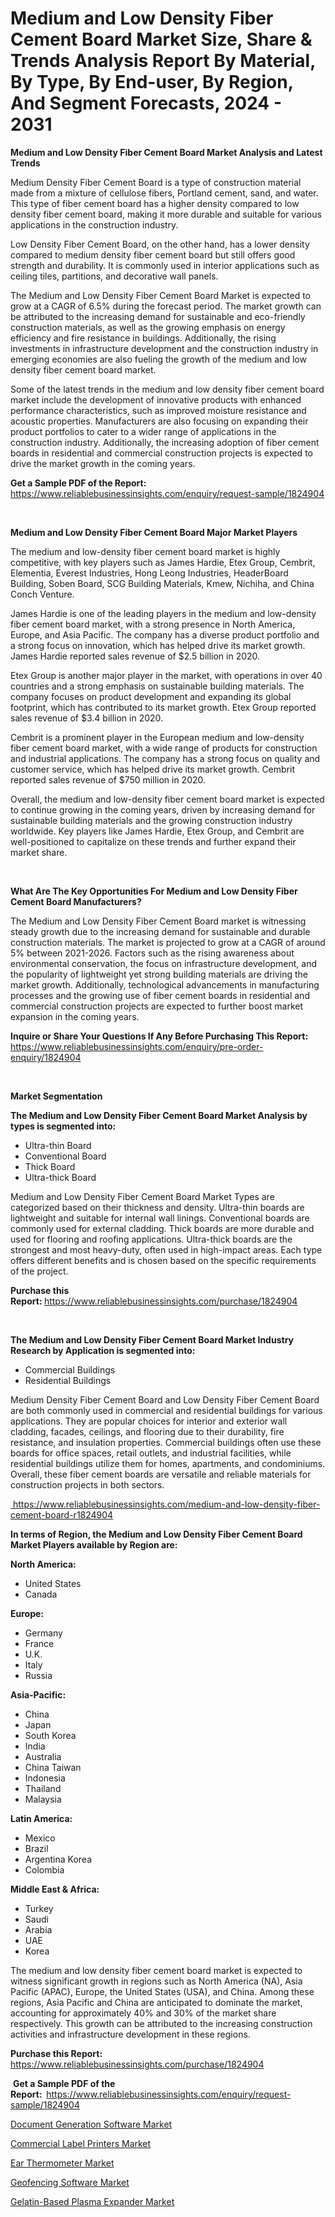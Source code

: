<p><h1>Medium and Low Density Fiber Cement Board Market Size, Share & Trends Analysis Report By Material, By Type, By End-user, By Region, And Segment Forecasts, 2024 - 2031</h1></p><p><strong>Medium and Low Density Fiber Cement Board Market Analysis and Latest Trends</strong></p>
<p><p>Medium Density Fiber Cement Board is a type of construction material made from a mixture of cellulose fibers, Portland cement, sand, and water. This type of fiber cement board has a higher density compared to low density fiber cement board, making it more durable and suitable for various applications in the construction industry.</p><p>Low Density Fiber Cement Board, on the other hand, has a lower density compared to medium density fiber cement board but still offers good strength and durability. It is commonly used in interior applications such as ceiling tiles, partitions, and decorative wall panels.</p><p>The Medium and Low Density Fiber Cement Board Market is expected to grow at a CAGR of 6.5% during the forecast period. The market growth can be attributed to the increasing demand for sustainable and eco-friendly construction materials, as well as the growing emphasis on energy efficiency and fire resistance in buildings. Additionally, the rising investments in infrastructure development and the construction industry in emerging economies are also fueling the growth of the medium and low density fiber cement board market.</p><p>Some of the latest trends in the medium and low density fiber cement board market include the development of innovative products with enhanced performance characteristics, such as improved moisture resistance and acoustic properties. Manufacturers are also focusing on expanding their product portfolios to cater to a wider range of applications in the construction industry. Additionally, the increasing adoption of fiber cement boards in residential and commercial construction projects is expected to drive the market growth in the coming years.</p></p>
<p><strong>Get a Sample PDF of the Report:&nbsp;</strong> <a href="https://www.reliablebusinessinsights.com/enquiry/request-sample/1824904">https://www.reliablebusinessinsights.com/enquiry/request-sample/1824904</a></p>
<p>&nbsp;</p>
<p><strong>Medium and Low Density Fiber Cement Board Major Market Players</strong></p>
<p><p>The medium and low-density fiber cement board market is highly competitive, with key players such as James Hardie, Etex Group, Cembrit, Elementia, Everest Industries, Hong Leong Industries, HeaderBoard Building, Soben Board, SCG Building Materials, Kmew, Nichiha, and China Conch Venture.</p><p>James Hardie is one of the leading players in the medium and low-density fiber cement board market, with a strong presence in North America, Europe, and Asia Pacific. The company has a diverse product portfolio and a strong focus on innovation, which has helped drive its market growth. James Hardie reported sales revenue of $2.5 billion in 2020.</p><p>Etex Group is another major player in the market, with operations in over 40 countries and a strong emphasis on sustainable building materials. The company focuses on product development and expanding its global footprint, which has contributed to its market growth. Etex Group reported sales revenue of $3.4 billion in 2020.</p><p>Cembrit is a prominent player in the European medium and low-density fiber cement board market, with a wide range of products for construction and industrial applications. The company has a strong focus on quality and customer service, which has helped drive its market growth. Cembrit reported sales revenue of $750 million in 2020.</p><p>Overall, the medium and low-density fiber cement board market is expected to continue growing in the coming years, driven by increasing demand for sustainable building materials and the growing construction industry worldwide. Key players like James Hardie, Etex Group, and Cembrit are well-positioned to capitalize on these trends and further expand their market share.</p></p>
<p>&nbsp;</p>
<p><strong>What Are The Key Opportunities For Medium and Low Density Fiber Cement Board Manufacturers?</strong></p>
<p><p>The Medium and Low Density Fiber Cement Board market is witnessing steady growth due to the increasing demand for sustainable and durable construction materials. The market is projected to grow at a CAGR of around 5% between 2021-2026. Factors such as the rising awareness about environmental conservation, the focus on infrastructure development, and the popularity of lightweight yet strong building materials are driving the market growth. Additionally, technological advancements in manufacturing processes and the growing use of fiber cement boards in residential and commercial construction projects are expected to further boost market expansion in the coming years.</p></p>
<p><strong>Inquire or Share Your Questions If Any Before Purchasing This Report:</strong> <a href="https://www.reliablebusinessinsights.com/enquiry/pre-order-enquiry/1824904">https://www.reliablebusinessinsights.com/enquiry/pre-order-enquiry/1824904</a></p>
<p>&nbsp;</p>
<p><strong>Market Segmentation</strong></p>
<p><strong>The Medium and Low Density Fiber Cement Board Market Analysis by types is segmented into:</strong></p>
<p><ul><li>Ultra-thin Board</li><li>Conventional Board</li><li>Thick Board</li><li>Ultra-thick Board</li></ul></p>
<p><p>Medium and Low Density Fiber Cement Board Market Types are categorized based on their thickness and density. Ultra-thin boards are lightweight and suitable for internal wall linings. Conventional boards are commonly used for external cladding. Thick boards are more durable and used for flooring and roofing applications. Ultra-thick boards are the strongest and most heavy-duty, often used in high-impact areas. Each type offers different benefits and is chosen based on the specific requirements of the project.</p></p>
<p><strong>Purchase this Report:&nbsp;</strong><a href="https://www.reliablebusinessinsights.com/purchase/1824904">https://www.reliablebusinessinsights.com/purchase/1824904</a></p>
<p>&nbsp;</p>
<p><strong>The Medium and Low Density Fiber Cement Board Market Industry Research by Application is segmented into:</strong></p>
<p><ul><li>Commercial Buildings</li><li>Residential Buildings</li></ul></p>
<p><p>Medium Density Fiber Cement Board and Low Density Fiber Cement Board are both commonly used in commercial and residential buildings for various applications. They are popular choices for interior and exterior wall cladding, facades, ceilings, and flooring due to their durability, fire resistance, and insulation properties. Commercial buildings often use these boards for office spaces, retail outlets, and industrial facilities, while residential buildings utilize them for homes, apartments, and condominiums. Overall, these fiber cement boards are versatile and reliable materials for construction projects in both sectors.</p></p>
<p><a href="https://www.reliablebusinessinsights.com/medium-and-low-density-fiber-cement-board-r1824904">&nbsp;https://www.reliablebusinessinsights.com/medium-and-low-density-fiber-cement-board-r1824904</a></p>
<p><strong>In terms of Region, the Medium and Low Density Fiber Cement Board Market Players available by Region are:</strong></p>
<p>
    <p> <strong> North America: </strong>
        <ul>
            <li>United States</li>
            <li>Canada</li>
        </ul>
        </p> 
    <p> <strong> Europe: </strong>
        <ul>
            <li>Germany</li>
            <li>France</li>
            <li>U.K.</li>
            <li>Italy</li>
            <li>Russia</li>
        </ul>
        </p> 
    <p> <strong> Asia-Pacific: </strong>
        <ul>
            <li>China</li>
            <li>Japan</li>
            <li>South Korea</li>
            <li>India</li>
            <li>Australia</li>
            <li>China Taiwan</li>
            <li>Indonesia</li>
            <li>Thailand</li>
            <li>Malaysia</li>
        </ul>
        </p> 
    <p> <strong> Latin America: </strong>
        <ul>
            <li>Mexico</li>
            <li>Brazil</li>
            <li>Argentina Korea</li>
            <li>Colombia</li>
        </ul>
        </p> 
    <p> <strong> Middle East & Africa: </strong>
        <ul>
            <li>Turkey</li>
            <li>Saudi</li>
            <li>Arabia</li>
            <li>UAE</li>
            <li>Korea</li>
        </ul>
    </p>
    </p>
<p><p>The medium and low density fiber cement board market is expected to witness significant growth in regions such as North America (NA), Asia Pacific (APAC), Europe, the United States (USA), and China. Among these regions, Asia Pacific and China are anticipated to dominate the market, accounting for approximately 40% and 30% of the market share respectively. This growth can be attributed to the increasing construction activities and infrastructure development in these regions.</p></p>
<p><strong>Purchase this Report: </strong><a href="https://www.reliablebusinessinsights.com/purchase/1824904">https://www.reliablebusinessinsights.com/purchase/1824904</a></p>
<p>&nbsp;<strong>Get a Sample PDF of the Report:&nbsp;&nbsp;</strong><a href="https://www.reliablebusinessinsights.com/enquiry/request-sample/1824904">https://www.reliablebusinessinsights.com/enquiry/request-sample/1824904</a></p>
<p><strong></strong></p>
<p><p><a href="https://www.linkedin.com/pulse/document-generation-software-market-size-segmentation-trends-omr5e">Document Generation Software Market</a></p><p><a href="https://medium.com/@nathan.skinner8798456/market-forecast-global-commercial-label-printers-trends-and-impact-analysis-2024-2031-by-4a89c2cc34ef">Commercial Label Printers Market</a></p><p><a href="https://github.com/widyafarer/Market-Research-Report-List-1/blob/main/ear-thermometer-market.md">Ear Thermometer Market</a></p><p><a href="https://www.linkedin.com/pulse/geofencing-software-industry-analysis-report-its-market-size-vbvde">Geofencing Software Market</a></p><p><a href="https://github.com/nyahMertz1928/Market-Research-Report-List-1/blob/main/gelatin-based-plasma-expander-market.md">Gelatin-Based Plasma Expander Market</a></p></p>